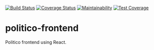 [![Build Status](https://travis-ci.com/Simplemart17/politico-frontend.svg?branch=develop)](https://travis-ci.com/Simplemart17/politico-frontend)
[![Coverage Status](https://coveralls.io/repos/github/Simplemart17/politico-frontend/badge.svg?branch=chore/166107248-setup-server-for-production)](https://coveralls.io/github/Simplemart17/politico-frontend?branch=chore/166107248-setup-server-for-production)
[![Maintainability](https://api.codeclimate.com/v1/badges/b9a262d68be5404213b0/maintainability)](https://codeclimate.com/github/Simplemart17/politico-frontend/maintainability)
[![Test Coverage](https://api.codeclimate.com/v1/badges/b9a262d68be5404213b0/test_coverage)](https://codeclimate.com/github/Simplemart17/politico-frontend/test_coverage)

# politico-frontend

Politico frontend using React.
